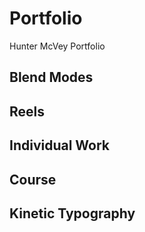 # Portfolio
Hunter McVey Portfolio

## Blend Modes

## Reels

## Individual Work

## Course

## Kinetic Typography